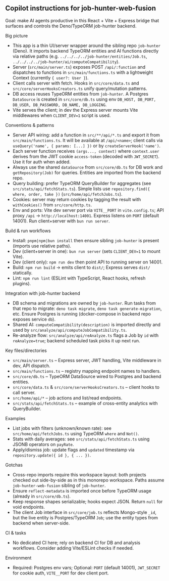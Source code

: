 ## Copilot instructions for job-hunter-web-fusion

Goal: make AI agents productive in this React + Vite + Express bridge that surfaces and controls the Deno/TypeORM job-hunter backend.

Big picture

-   This app is a thin UI/server wrapper around the sibling repo `job-hunter` (Deno). It imports backend TypeORM entities and AI functions directly via relative paths (e.g. `../../../../job-hunter/entities/Job.ts`, `../../../../job-hunter/ai/computeCompatibility`).
-   Server (`src/main/server.ts`) exposes POST `/api/:function` and dispatches to functions in `src/main/functions.ts` with a lightweight Context (currently `{ user?: User }`).
-   Client calls server with fetch. Hooks in `src/core/data.ts` and `src/core/serverHooksCreators.ts` unify query/mutation patterns.
-   DB access reuses TypeORM entities from `job-hunter`. A Postgres `DataSource` is created in `src/core/db.ts` using env `DB_HOST, DB_PORT, DB_USER, DB_PASSWORD, DB_NAME, DB_LOGGING`.
-   Vite serves the client; in dev the Express server mounts Vite middlewares when `CLIENT_DEV=1` script is used.

Conventions & patterns

-   Server API wiring: add a function in `src/**/api/*.ts` and export it from `src/main/functions.ts`. It will be available at `/api/<name>`; client calls via `useQuery('name', { params: [...] })` or by `createServerHook('name')`.
-   Each server function receives `(args..., context)` where `context.user` derives from the JWT cookie `access-token` (decoded with `JWT_SECRET`). Use it for auth when added.
-   Always use the shared `dataSource` from `src/core/db.ts` for DB work and `getRepository(Job)` for queries. Entities are imported from the backend repo.
-   Query building: prefer TypeORM QueryBuilder for aggregates (see `src/stats/api/fetchStats.ts`). Simple lists use `repository.find({ where, order, take })` (`src/home/api/fetchJobs.ts`).
-   Cookies: server may return cookies by tagging the result with `withCookies()` from `src/core/http.ts`.
-   Env and ports: Vite dev server port via `VITE__PORT` in `vite.config.ts`; API proxy `/api` -> `http://localhost:14001`. Express listens on `PORT` (default 14001). Run client+server with `bun run server`.

Build & run workflows

-   Install: `pnpm|npm|bun install` then ensure sibling `job-hunter` is present (imports use relative paths).
-   Dev (client+server in one): `bun run server` (sets `CLIENT_DEV=1` to mount Vite).
-   Dev (client only): `npm run dev` then point API to running server on 14001.
-   Build: `npm run build` -> emits client to `dist/`; Express serves `dist/` statically.
-   Lint: `npm run lint` (ESLint with TypeScript, React hooks, refresh plugins).

Integration with job-hunter backend

-   DB schema and migrations are owned by `job-hunter`. Run tasks from that repo to migrate: `deno task migrate`, `deno task generate-migration`, etc. Ensure Postgres is running (docker-compose in backend repo exposes service `db`).
-   Shared AI: `computeCompatibility(description)` is imported directly and used by `src/analyze/api/computeJobCompatibility.ts`.
-   Re-analyze flow: `src/analyze/api/reAnalyze.ts` flags a Job by `id` with `reAnalyze=true`; backend scheduled task picks it up next run.

Key files/directories

-   `src/main/server.ts` – Express server, JWT handling, Vite middleware in dev, API dispatch.
-   `src/main/functions.ts` – registry mapping endpoint names to handlers.
-   `src/core/db.ts` – TypeORM DataSource wired to Postgres and backend entities.
-   `src/core/data.ts` & `src/core/serverHooksCreators.ts` – client hooks to call server.
-   `src/home/api/*` – job actions and list/read endpoints.
-   `src/stats/api/fetchStats.ts` – example of cross-entity analytics with QueryBuilder.

Examples

-   List jobs with filters (unknown/known rate): see `src/home/api/fetchJobs.ts` using TypeORM `where` and `Not()`.
-   Stats with daily averages: see `src/stats/api/fetchStats.ts` using JSONB operators on `payRate`.
-   Apply/dismiss job: update flags and `updated` timestamp via `repository.update({ id }, { ... })`.

Gotchas

-   Cross-repo imports require this workspace layout: both projects checked out side-by-side as in this monorepo workspace. Paths assume `job-hunter-web-fusion` sibling of `job-hunter`.
-   Ensure `reflect-metadata` is imported once before TypeORM usage (already in `src/core/db.ts`).
-   Keep response shapes serializable; hooks expect JSON. Return `null` for void endpoints.
-   The client Job interface in `src/core/job.ts` reflects Mongo-style `_id`, but the live entity is Postgres/TypeORM `Job`; use the entity types from backend when server-side.

CI & tasks

-   No dedicated CI here; rely on backend CI for DB and analysis workflows. Consider adding Vite/ESLint checks if needed.

Environment

-   Required: Postgres env vars; Optional: `PORT` (default 14001), `JWT_SECRET` for cookie auth, `VITE__PORT` for dev client port.
